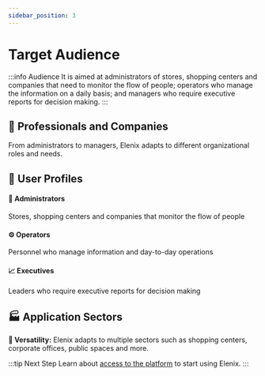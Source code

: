 ```yaml
---
sidebar_position: 3
---
```


# Target Audience

:::info Audience
It is aimed at administrators of stores, shopping centers and companies that need to monitor the flow of people; operators who manage the information on a daily basis; and managers who require executive reports for decision making.
:::

<div className="hero-banner">
  <div className="hero-content">
    <h2>🏢 Professionals and Companies</h2>
    <p>From administrators to managers, Elenix adapts to different organizational roles and needs.</p>
  </div>
</div>

## 💼 User Profiles

<div className="feature-grid">
  <div className="feature-card">
    <h4>🏦 Administrators</h4>
    <p>Stores, shopping centers and companies that monitor the flow of people</p>
  </div>
  <div className="feature-card">
    <h4>⚙️ Operators</h4>
    <p>Personnel who manage information and day-to-day operations</p>
  </div>
  <div className="feature-card">
    <h4>📈 Executives</h4>
    <p>Leaders who require executive reports for decision making</p>
  </div>

</div>

## 🏭 Application Sectors

<div className="callout callout-info">
  <strong>🎯 Versatility:</strong> Elenix adapts to multiple sectors such as shopping centers, corporate offices, public spaces and more.
</div>

:::tip Next Step
Learn about [access to the platform](../Primeros-pasos/acceso-a-la-plataforma.md) to start using Elenix.
:::
